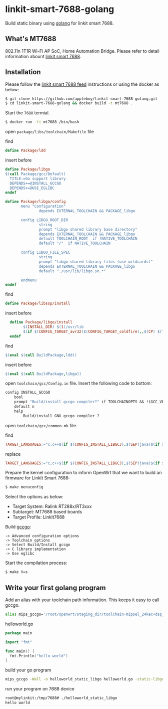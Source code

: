 # linkit-smart-7688-golang

Build static binary using [golang](https://golang.org/) for linkit smart 7688.

## What's MT7688

802.11n 1T1R Wi-Fi AP SoC, Home Automation Bridge. Please refer to detail information abount [linkit smart 7688](http://www.mediatek.com/en/products/connectivity/wifi/home-network/wifi-ap/mt7688ka/).

## Installation

Please follow the [linkit smart 7688 feed](https://github.com/MediaTek-Labs/linkit-smart-7688-feed) instructions or using the docker as below:

```bash
$ git clone https://github.com/appleboy/linkit-smart-7688-golang.git
$ cd linkit-smart-7688-golang && docker build -t mt7688 .
```

Start the `7688` termial.

```bash
$ docker run -ti mt7688 /bin/bash
```

open `package/libs/toolchain/Makefile` file

find

```makefile
define Package/ldd
```

insert before

```makefile
define Package/libgo
$(call Package/gcc/Default)
  TITLE:=Go support library
  DEPENDS+=@INSTALL_GCCGO
  DEPENDS+=@USE_EGLIBC
endef

define Package/libgo/config
       menu "Configuration"
               depends EXTERNAL_TOOLCHAIN && PACKAGE_libgo

       config LIBGO_ROOT_DIR
               string
               prompt "libgo shared library base directory"
               depends EXTERNAL_TOOLCHAIN && PACKAGE_libgo
               default TOOLCHAIN_ROOT  if !NATIVE_TOOLCHAIN
               default "/"  if NATIVE_TOOLCHAIN

       config LIBGO_FILE_SPEC
               string
               prompt "libgo shared library files (use wildcards)"
               depends EXTERNAL_TOOLCHAIN && PACKAGE_libgo
               default "./usr/lib/libgo.so.*"

       endmenu
endef
```

find

```makefile
define Package/libssp/install
```

insert before

```makefile
  define Package/libgo/install
        $(INSTALL_DIR) $(1)/usr/lib
        $(if $(CONFIG_TARGET_avr32)$(CONFIG_TARGET_coldfire),,$(CP) $(TOOLCHAIN_DIR)/lib/libgo.so.* $(1)/usr/lib/)
  endef
```

find

```makefile
$(eval $(call BuildPackage,ldd))
```

insert before

```makefile
$(eval $(call BuildPackage,libgo))
```

open `toolchain/gcc/Config.in` file. Insert the following code to bottom:

```makefile
config INSTALL_GCCGO
    bool
    prompt "Build/install gccgo compiler?" if TOOLCHAINOPTS && !(GCC_VERSION_4_6 || GCC_VERSION_4_6_LINARO)
    default n
    help
        Build/install GNU gccgo compiler ?
```

open `toolchain/gcc/common.mk` file.

find

```makefile
TARGET_LANGUAGES:="c,c++$(if $(CONFIG_INSTALL_LIBGCJ),$(SEP)java)$(if $(CONFIG_INSTALL_GFORTRAN),$(SEP)fortran)"
```

replace

```makefile
TARGET_LANGUAGES:="c,c++$(if $(CONFIG_INSTALL_LIBGCJ),$(SEP)java)$(if $(CONFIG_INSTALL_GFORTRAN),$(SEP)fortran)$(if $(CONFIG_INSTALL_GCCGO),$(SEP)go)"
```

Prepare the kernel configuration to inform OpenWrt that we want to build an firmware for LinkIt Smart 7688:

```bash
$ make menuconfig
```

Select the options as below:

* Target System: Ralink RT288x/RT3xxx
* Subtarget: MT7688 based boards
* Target Profile: LinkIt7688

Build [gccgo](https://golang.org/doc/install/gccgo):

```
-> Advanced configuration options
-> Toolchain options
-> Select Build/Install gccgo
-> C library implementation
-> Use eglibc
```

Start the compilation process:

```bash
$ make V=s
```

## Write your first golang program

Add an alias with your toolchain path information. This keeps it easy to call gccgo.

```bash
alias mips_gccgo='/root/openwrt/staging_dir/toolchain-mipsel_24kec+dsp_gcc-4.8-linaro_glibc-2.19/bin/mipsel-openwrt-linux-gccgo -Wl,-R,/root/openwrt/staging_dir/toolchain-mipsel_24kec+dsp_gcc-4.8-linaro_glibc-2.19/lib/gcc/mipsel-openwrt-linux-gnu/4.8.3 -L /root/openwrt/staging_dir/toolchain-mipsel_24kec+dsp_gcc-4.8-linaro_glibc-2.19/lib'
```

helloworld.go

```go
package main

import "fmt"

func main() {
  fmt.Println("hello world")
}
```

build your go program

```bash
mips_gccgo -Wall -o helloworld_static_libgo helloworld.go -static-libgo
```

run your program on 7688 device

```bash
root@mylinkit:/tmp/7688# ./helloworld_static_libgo
hello world
```
